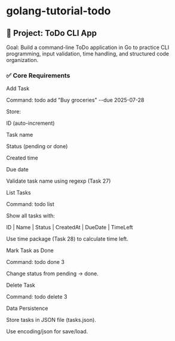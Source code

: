 # golang-tutorial-todo
## 📌 Project: ToDo CLI App
Goal: Build a command-line ToDo application in Go to practice CLI programming, input validation, time handling, and structured code organization.
### ✅ Core Requirements
Add Task

Command: todo add "Buy groceries" --due 2025-07-28

Store:

ID (auto-increment)

Task name

Status (pending or done)

Created time

Due date

Validate task name using regexp (Task 27)

List Tasks

Command: todo list

Show all tasks with:

ID | Name | Status | CreatedAt | DueDate | TimeLeft

Use time package (Task 28) to calculate time left.

Mark Task as Done

Command: todo done 3

Change status from pending → done.

Delete Task

Command: todo delete 3

Data Persistence

Store tasks in JSON file (tasks.json).

Use encoding/json for save/load.
